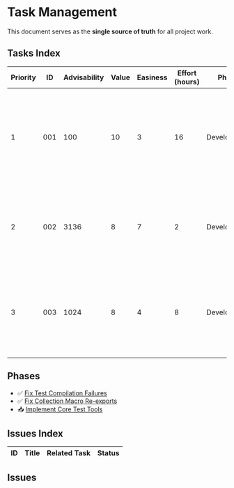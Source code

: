 # Task Management

This document serves as the **single source of truth** for all project work.

## Tasks Index

| Priority | ID  | Advisability | Value | Easiness | Effort (hours) | Phase | Status | Task | Description |
|----------|-----|--------------|-------|----------|----------------|-------|--------|------|-------------|
| 1 | 001 | 100 | 10 | 3 | 16 | Development | ✅ (Completed) | [Fix Test Compilation Failures](completed/001_fix_test_compilation_failures.md) | Resolve widespread compilation failures in test_tools test suite by correcting conditional compilation logic |
| 2 | 002 | 3136 | 8 | 7 | 2 | Development | ✅ (Completed) | [Fix Collection Macro Re-exports](completed/002_fix_collection_macro_reexports.md) | Fix collection constructor macro re-export visibility in test_tools aggregation layer |
| 3 | 003 | 1024 | 8 | 4 | 8 | Development | 📥 (Backlog) | [Implement Core Test Tools](backlog/003_implement_core_test_tools.md) | Implement functions for generating test data and macros for common test patterns |

## Phases

*   ✅ [Fix Test Compilation Failures](completed/001_fix_test_compilation_failures.md)
*   ✅ [Fix Collection Macro Re-exports](completed/002_fix_collection_macro_reexports.md)
*   📥 [Implement Core Test Tools](backlog/003_implement_core_test_tools.md)

## Issues Index

| ID | Title | Related Task | Status |
|----|-------|--------------|--------|

## Issues
